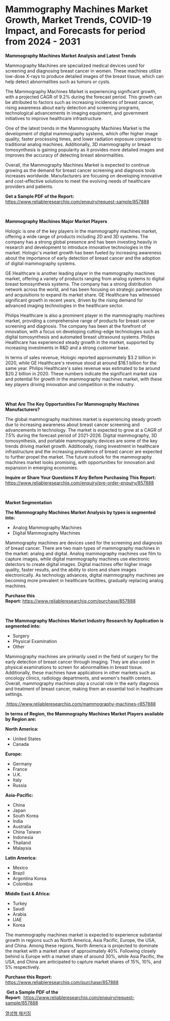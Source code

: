 <p><h1>Mammography Machines Market Growth, Market Trends, COVID-19 Impact, and Forecasts for period from 2024 - 2031</h1></p><p><strong>Mammography Machines Market Analysis and Latest Trends</strong></p>
<p><p>Mammography Machines are specialized medical devices used for screening and diagnosing breast cancer in women. These machines utilize low-dose X-rays to produce detailed images of the breast tissue, which can help detect abnormalities such as tumors or cysts.</p><p>The Mammography Machines Market is experiencing significant growth, with a projected CAGR of 9.2% during the forecast period. This growth can be attributed to factors such as increasing incidences of breast cancer, rising awareness about early detection and screening programs, technological advancements in imaging equipment, and government initiatives to improve healthcare infrastructure.</p><p>One of the latest trends in the Mammography Machines Market is the development of digital mammography systems, which offer higher image quality, faster processing times, and lower radiation exposure compared to traditional analog machines. Additionally, 3D mammography or breast tomosynthesis is gaining popularity as it provides more detailed images and improves the accuracy of detecting breast abnormalities.</p><p>Overall, the Mammography Machines Market is expected to continue growing as the demand for breast cancer screening and diagnosis tools increases worldwide. Manufacturers are focusing on developing innovative and cost-effective solutions to meet the evolving needs of healthcare providers and patients.</p></p>
<p><strong>Get a Sample PDF of the Report:&nbsp;</strong> <a href="https://www.reliableresearchiq.com/enquiry/request-sample/857888">https://www.reliableresearchiq.com/enquiry/request-sample/857888</a></p>
<p>&nbsp;</p>
<p><strong>Mammography Machines Major Market Players</strong></p>
<p><p>Hologic is one of the key players in the mammography machines market, offering a wide range of products including 2D and 3D systems. The company has a strong global presence and has been investing heavily in research and development to introduce innovative technologies in the market. Hologic's market growth has been fueled by increasing awareness about the importance of early detection of breast cancer and the adoption of digital mammography systems.</p><p>GE Healthcare is another leading player in the mammography machines market, offering a variety of products ranging from analog systems to digital breast tomosynthesis systems. The company has a strong distribution network across the world, and has been focusing on strategic partnerships and acquisitions to expand its market share. GE Healthcare has witnessed significant growth in recent years, driven by the rising demand for advanced imaging technologies in the healthcare sector.</p><p>Philips Healthcare is also a prominent player in the mammography machines market, providing a comprehensive range of products for breast cancer screening and diagnosis. The company has been at the forefront of innovation, with a focus on developing cutting-edge technologies such as digital tomosynthesis and automated breast ultrasound systems. Philips Healthcare has experienced steady growth in the market, supported by increasing investments in R&D and a strong customer base.</p><p>In terms of sales revenue, Hologic reported approximately $3.2 billion in 2020, while GE Healthcare's revenue stood at around $18.1 billion for the same year. Philips Healthcare's sales revenue was estimated to be around $20.2 billion in 2020. These numbers indicate the significant market size and potential for growth in the mammography machines market, with these key players driving innovation and competition in the industry.</p></p>
<p>&nbsp;</p>
<p><strong>What Are The Key Opportunities For Mammography Machines Manufacturers?</strong></p>
<p><p>The global mammography machines market is experiencing steady growth due to increasing awareness about breast cancer screening and advancements in technology. The market is expected to grow at a CAGR of 7.5% during the forecast period of 2021-2026. Digital mammography, 3D tomosynthesis, and portable mammography devices are some of the key trends driving market growth. Additionally, rising investment in healthcare infrastructure and the increasing prevalence of breast cancer are expected to further propel the market. The future outlook for the mammography machines market looks promising, with opportunities for innovation and expansion in emerging economies.</p></p>
<p><strong>Inquire or Share Your Questions If Any Before Purchasing This Report:</strong> <a href="https://www.reliableresearchiq.com/enquiry/pre-order-enquiry/857888">https://www.reliableresearchiq.com/enquiry/pre-order-enquiry/857888</a></p>
<p>&nbsp;</p>
<p><strong>Market Segmentation</strong></p>
<p><strong>The Mammography Machines Market Analysis by types is segmented into:</strong></p>
<p><ul><li>Analog Mammography Machines</li><li>Digital Mammography Machines</li></ul></p>
<p><p>Mammography machines are devices used for the screening and diagnosis of breast cancer. There are two main types of mammography machines in the market: analog and digital. Analog mammography machines use film to capture images, while digital mammography machines use electronic detectors to create digital images. Digital machines offer higher image quality, faster results, and the ability to store and share images electronically. As technology advances, digital mammography machines are becoming more prevalent in healthcare facilities, gradually replacing analog machines.</p></p>
<p><strong>Purchase this Report:&nbsp;</strong><a href="https://www.reliableresearchiq.com/purchase/857888">https://www.reliableresearchiq.com/purchase/857888</a></p>
<p>&nbsp;</p>
<p><strong>The Mammography Machines Market Industry Research by Application is segmented into:</strong></p>
<p><ul><li>Surgery</li><li>Physical Examination</li><li>Other</li></ul></p>
<p><p>Mammography machines are primarily used in the field of surgery for the early detection of breast cancer through imaging. They are also used in physical examinations to screen for abnormalities in breast tissue. Additionally, these machines have applications in other markets such as oncology clinics, radiology departments, and women's health centers. Overall, mammography machines play a crucial role in the early diagnosis and treatment of breast cancer, making them an essential tool in healthcare settings.</p></p>
<p><a href="https://www.reliableresearchiq.com/mammography-machines-r857888">&nbsp;https://www.reliableresearchiq.com/mammography-machines-r857888</a></p>
<p><strong>In terms of Region, the Mammography Machines Market Players available by Region are:</strong></p>
<p>
    <p> <strong> North America: </strong>
        <ul>
            <li>United States</li>
            <li>Canada</li>
        </ul>
        </p> 
    <p> <strong> Europe: </strong>
        <ul>
            <li>Germany</li>
            <li>France</li>
            <li>U.K.</li>
            <li>Italy</li>
            <li>Russia</li>
        </ul>
        </p> 
    <p> <strong> Asia-Pacific: </strong>
        <ul>
            <li>China</li>
            <li>Japan</li>
            <li>South Korea</li>
            <li>India</li>
            <li>Australia</li>
            <li>China Taiwan</li>
            <li>Indonesia</li>
            <li>Thailand</li>
            <li>Malaysia</li>
        </ul>
        </p> 
    <p> <strong> Latin America: </strong>
        <ul>
            <li>Mexico</li>
            <li>Brazil</li>
            <li>Argentina Korea</li>
            <li>Colombia</li>
        </ul>
        </p> 
    <p> <strong> Middle East & Africa: </strong>
        <ul>
            <li>Turkey</li>
            <li>Saudi</li>
            <li>Arabia</li>
            <li>UAE</li>
            <li>Korea</li>
        </ul>
    </p>
    </p>
<p><p>The mammography machines market is expected to experience substantial growth in regions such as North America, Asia Pacific, Europe, the USA, and China. Among these regions, North America is projected to dominate the market with a market share of approximately 40%. Following closely behind is Europe with a market share of around 30%, while Asia Pacific, the USA, and China are anticipated to capture market shares of 15%, 10%, and 5% respectively.</p></p>
<p><strong>Purchase this Report: </strong><a href="https://www.reliableresearchiq.com/purchase/857888">https://www.reliableresearchiq.com/purchase/857888</a></p>
<p>&nbsp;<strong>Get a Sample PDF of the Report:&nbsp;&nbsp;</strong><a href="https://www.reliableresearchiq.com/enquiry/request-sample/857888">https://www.reliableresearchiq.com/enquiry/request-sample/857888</a></p>
<p><strong></strong></p>
<p><p><a href="https://github.com/vss5505pa7z1p/Market-Research-Report-List-3/blob/main/289683974877.md">열성형 패키징</a></p></p>